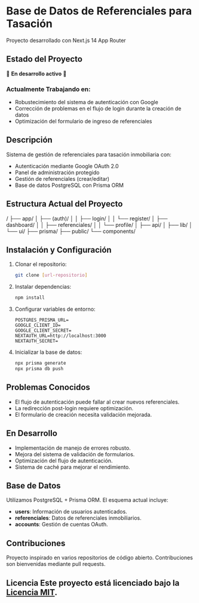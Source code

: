 # Base de Datos de Referenciales para Tasación
Proyecto desarrollado con Next.js 14 App Router

## Estado del Proyecto
🚧 **En desarrollo activo** 🚧

### Actualmente Trabajando en:
- Robustecimiento del sistema de autenticación con Google
- Corrección de problemas en el flujo de login durante la creación de datos
- Optimización del formulario de ingreso de referenciales

## Descripción
Sistema de gestión de referenciales para tasación inmobiliaria con:
- Autenticación mediante Google OAuth 2.0
- Panel de administración protegido
- Gestión de referenciales (crear/editar)
- Base de datos PostgreSQL con Prisma ORM

## Estructura Actual del Proyecto

/ ├── app/ │ ├── (auth)/ │ │ ├── login/ │ │ └── register/ │ ├── dashboard/ │ │ ├── referenciales/ │ │ └── profile/ │ ├── api/ │ ├── lib/ │ └── ui/ ├── prisma/ ├── public/ └── components/

## Instalación y Configuración

1. Clonar el repositorio:
    ```bash
    git clone [url-repositorio]
    ```

2. Instalar dependencias:
    ```bash
    npm install
    ```

3. Configurar variables de entorno:
    ```
    POSTGRES_PRISMA_URL=
    GOOGLE_CLIENT_ID=
    GOOGLE_CLIENT_SECRET=
    NEXTAUTH_URL=http://localhost:3000
    NEXTAUTH_SECRET=
    ```

4. Inicializar la base de datos:
    ```bash
    npx prisma generate
    npx prisma db push
    ```

## Problemas Conocidos
- El flujo de autenticación puede fallar al crear nuevos referenciales.
- La redirección post-login requiere optimización.
- El formulario de creación necesita validación mejorada.

## En Desarrollo
- Implementación de manejo de errores robusto.
- Mejora del sistema de validación de formularios.
- Optimización del flujo de autenticación.
- Sistema de caché para mejorar el rendimiento.

## Base de Datos
Utilizamos PostgreSQL + Prisma ORM. El esquema actual incluye:
- **users**: Información de usuarios autenticados.
- **referenciales**: Datos de referenciales inmobiliarios.
- **accounts**: Gestión de cuentas OAuth.

## Contribuciones
Proyecto inspirado en varios repositorios de código abierto. Contribuciones son bienvenidas mediante pull requests.

## Licencia Este proyecto está licenciado bajo la [Licencia MIT](https://opensource.org/licenses/MIT).
